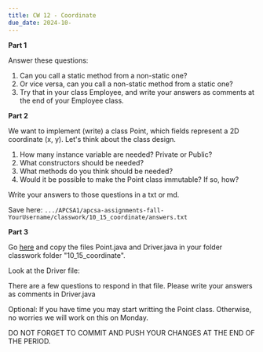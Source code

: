 ```yaml
---
title: CW 12 - Coordinate
due_date: 2024-10-
---
```


**Part 1**

Answer these questions:

1. Can you call a static method from a non-static one?
2. Or vice versa, can you call a non-static method from a static one?
3. Try that in your class Employee, and write your answers as comments at the end of your Employee class.

**Part 2**

We want to implement (write) a class Point, which fields represent a 2D coordinate (x, y). Let's think about the class design.

1. How many instance variable are needed? Private or Public?
2. What constructors should be needed?
3. What methods do you think should be needed?
4. Would it be possible to make the Point class immutable? If so, how?

Write your answers to those questions in a txt or md. 

Save here: `.../APCSA1/apcsa-assignments-fall-YourUsername/classwork/10_15_coordinate/answers.txt`

**Part 3**

Go [here](https://github.com/novillo-cs/apcsa_material/classwork/10_15_coordinates) and copy the files Point.java and Driver.java in your folder classwork folder "10_15_coordinate".

Look at the Driver file:

There are a few questions to respond in that file. Please write your answers as comments in Driver.java

Optional: If you have time you may start writting the Point class. Otherwise, no worries we will work on this on Monday.

DO NOT FORGET TO COMMIT AND PUSH YOUR CHANGES AT THE END OF THE PERIOD.
